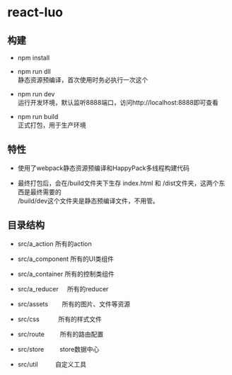 # react-luo

## 构建

* npm install

* npm run dll<br/>静态资源预编译，首次使用时务必执行一次这个

* npm run dev<br/>运行开发环境，默认监听8888端口，访问http://localhost:8888即可查看

* npm run build<br/> 正式打包，用于生产环境

## 特性

* 使用了webpack静态资源预编译和HappyPack多线程构建代码

* 最终打包后，会在/build文件夹下生存 index.html 和 /dist文件夹，这两个东西是最终需要的<br/>/build/dev这个文件夹是静态预编译文件，不用管。

## 目录结构

* src/a_action      所有的action

* src/a_component   所有的UI类组件

* src/a_container   所有的控制类组件

* src/a_reducer     所有的reducer

* src/assets        所有的图片、文件等资源

* src/css           所有的样式文件

* src/route         所有的路由配置

* src/store         store数据中心

* src/util          自定义工具
